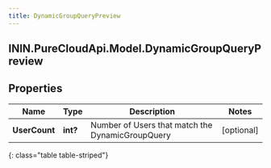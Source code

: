```yaml
---
title: DynamicGroupQueryPreview
---
```

## ININ.PureCloudApi.Model.DynamicGroupQueryPreview

## Properties

|Name | Type | Description | Notes|
|------------ | ------------- | ------------- | -------------|
| **UserCount** | **int?** | Number of Users that match the DynamicGroupQuery | [optional] |
{: class="table table-striped"}


